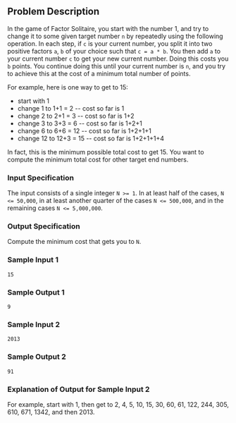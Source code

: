 ## Problem Description
In the game of Factor Solitaire, you start with the number 1, and try to change it to some given
target number `n` by repeatedly using the following operation. In each step, if `c` is your current
number, you split it into two positive factors `a`, `b` of your choice such that `c = a * b`. You then
add `a` to your current number `c` to get your new current number. Doing this costs you `b` points.
You continue doing this until your current number is `n`, and you try to achieve this at the cost of a
minimum total number of points.

For example, here is one way to get to 15:

  * start with 1
  * change 1 to 1+1 = 2 -- cost so far is 1
  * change 2 to 2+1 = 3 -- cost so far is 1+2
  * change 3 to 3+3 = 6 -- cost so far is 1+2+1
  * change 6 to 6+6 = 12 -- cost so far is 1+2+1+1
  * change 12 to 12+3 = 15 -- cost so far is 1+2+1+1+4

In fact, this is the minimum possible total cost to get 15. You want to compute the minimum total
cost for other target end numbers.

### Input Specification
The input consists of a single integer `N >= 1`. In at least half of the cases, `N <= 50,000`, in at
least another quarter of the cases `N <= 500,000`, and in the remaining cases `N <= 5,000,000`.

### Output Specification
Compute the minimum cost that gets you to `N`.

### Sample Input 1
`15`

### Sample Output 1
`9`

### Sample Input 2
`2013`

### Sample Output 2
`91`

### Explanation of Output for Sample Input 2
For example, start with 1, then get to 2, 4, 5, 10, 15, 30, 60, 61, 122, 244, 305, 610, 671, 1342, and
then 2013.
